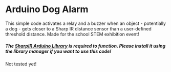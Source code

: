 # Arduino Dog Alarm
 This simple code activates a relay and a buzzer when an object -   potentially a dog - gets closer to a Sharp IR distance   sensor than a user-defined threshold distance.  Made for the school STEM exhibition event!
 
 ##### The [SharpIR Arduino Library](https://github.com/qub1750ul/Arduino_SharpIR) is required to function. Please install it using the library manager if you want to use this code!

Not tested yet!
